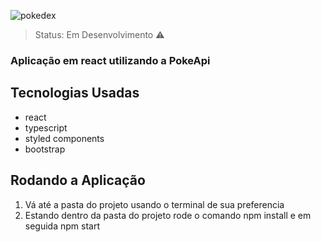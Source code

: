 
![pokedex](https://user-images.githubusercontent.com/59969422/166827977-8512af12-2803-43f4-b9f9-ab24f9146f2f.PNG)

> Status: Em Desenvolvimento ⚠️

### Aplicação em react utilizando a PokeApi

## Tecnologias Usadas

+ react
+ typescript
+ styled components
+ bootstrap

## Rodando a Aplicação

1) Vá até a pasta do projeto usando o terminal de sua preferencia
2) Estando dentro da pasta do projeto rode o comando npm install e em seguida npm start

